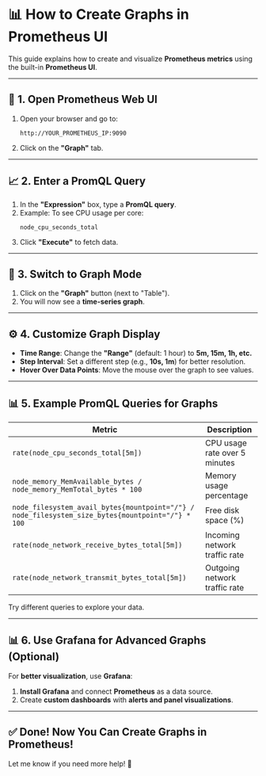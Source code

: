 # 📊 How to Create Graphs in Prometheus UI

This guide explains how to create and visualize **Prometheus metrics** using the built-in **Prometheus UI**.

---

## 🚀 1. Open Prometheus Web UI
1. Open your browser and go to:
   ```
   http://YOUR_PROMETHEUS_IP:9090
   ```
2. Click on the **"Graph"** tab.

---

## 📈 2. Enter a PromQL Query
1. In the **"Expression"** box, type a **PromQL query**.
2. Example: To see CPU usage per core:
   ```
   node_cpu_seconds_total
   ```
3. Click **"Execute"** to fetch data.

---

## 🎨 3. Switch to Graph Mode
1. Click on the **"Graph"** button (next to "Table").
2. You will now see a **time-series graph**.

---

## ⚙️ 4. Customize Graph Display
- **Time Range**: Change the **"Range"** (default: 1 hour) to **5m, 15m, 1h, etc.**
- **Step Interval**: Set a different step (e.g., **10s, 1m**) for better resolution.
- **Hover Over Data Points**: Move the mouse over the graph to see values.

---

## 📊 5. Example PromQL Queries for Graphs

| **Metric** | **Description** |
|------------|----------------|
| `rate(node_cpu_seconds_total[5m])` | CPU usage rate over 5 minutes |
| `node_memory_MemAvailable_bytes / node_memory_MemTotal_bytes * 100` | Memory usage percentage |
| `node_filesystem_avail_bytes{mountpoint="/"} / node_filesystem_size_bytes{mountpoint="/"} * 100` | Free disk space (%) |
| `rate(node_network_receive_bytes_total[5m])` | Incoming network traffic rate |
| `rate(node_network_transmit_bytes_total[5m])` | Outgoing network traffic rate |

Try different queries to explore your data.

---

## 📊 6. Use Grafana for Advanced Graphs (Optional)
For **better visualization**, use **Grafana**:
1. **Install Grafana** and connect **Prometheus** as a data source.
2. Create **custom dashboards** with **alerts and panel visualizations**.

---

## ✅ Done! Now You Can Create Graphs in Prometheus!

Let me know if you need more help! 🚀
